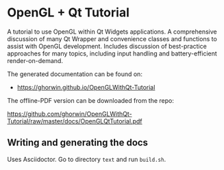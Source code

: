 # OpenGL + Qt Tutorial
A tutorial to use OpenGL within Qt Widgets applications. A comprehensive discussion of many Qt Wrapper and convenience classes and functions to assist with OpenGL development. Includes discussion of best-practice approaches for many topics, including  input handling and battery-efficient render-on-demand.

The generated documentation can be found on:

- https://ghorwin.github.io/OpenGLWithQt-Tutorial

The offline-PDF version can be downloaded from the repo: 

https://github.com/ghorwin/OpenGLWithQt-Tutorial/raw/master/docs/OpenGLQtTutorial.pdf


## Writing and generating the docs

Uses Asciidoctor. Go to directory `text` and run `build.sh`.



